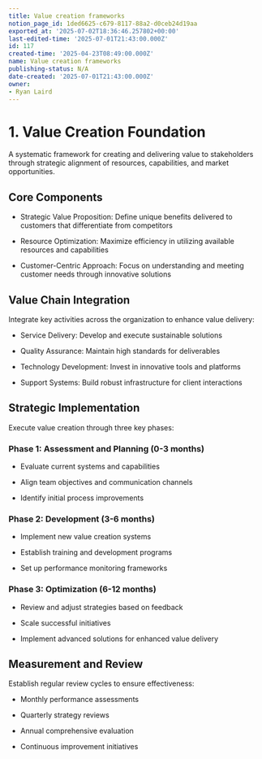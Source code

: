 ```yaml
---
title: Value creation frameworks
notion_page_id: 1ded6625-c679-8117-88a2-d0ceb24d19aa
exported_at: '2025-07-02T18:36:46.257802+00:00'
last-edited-time: '2025-07-01T21:43:00.000Z'
id: 117
created-time: '2025-04-23T08:49:00.000Z'
name: Value creation frameworks
publishing-status: N/A
date-created: '2025-07-01T21:43:00.000Z'
owner:
- Ryan Laird
---
```


# 1. Value Creation Foundation

A systematic framework for creating and delivering value to stakeholders through strategic alignment of resources, capabilities, and market opportunities.

## Core Components

- Strategic Value Proposition: Define unique benefits delivered to customers that differentiate from competitors

- Resource Optimization: Maximize efficiency in utilizing available resources and capabilities

- Customer-Centric Approach: Focus on understanding and meeting customer needs through innovative solutions

## Value Chain Integration

Integrate key activities across the organization to enhance value delivery:

- Service Delivery: Develop and execute sustainable solutions

- Quality Assurance: Maintain high standards for deliverables

- Technology Development: Invest in innovative tools and platforms

- Support Systems: Build robust infrastructure for client interactions

## Strategic Implementation

Execute value creation through three key phases:

### Phase 1: Assessment and Planning (0-3 months)

- Evaluate current systems and capabilities

- Align team objectives and communication channels

- Identify initial process improvements

### Phase 2: Development (3-6 months)

- Implement new value creation systems

- Establish training and development programs

- Set up performance monitoring frameworks

### Phase 3: Optimization (6-12 months)

- Review and adjust strategies based on feedback

- Scale successful initiatives

- Implement advanced solutions for enhanced value delivery

## Measurement and Review

Establish regular review cycles to ensure effectiveness:

- Monthly performance assessments

- Quarterly strategy reviews

- Annual comprehensive evaluation

- Continuous improvement initiatives